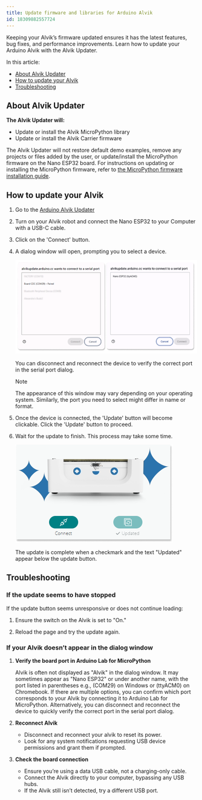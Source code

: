 ```yaml
---
title: Update firmware and libraries for Arduino Alvik
id: 18309882557724
---
```


Keeping your Alvik’s firmware updated ensures it has the latest features, bug fixes, and performance improvements. Learn how to update your Arduino Alvik with the Alvik Updater.

In this article:

- [About Alvik Updater](#about-alvik-updater)
- [How to update your Alvik](#how-to-update-your-alvik)
- [Troubleshooting](#troubleshooting)

## About Alvik Updater

**The Alvik Updater will:**

- Update or install the Alvik MicroPython library
- Update or install the Alvik Carrier firmware

The Alvik Updater will not restore default demo examples, remove any projects or files added by the user, or update/install the MicroPython firmware on the Nano ESP32 board. For instructions on updating or installing the MicroPython firmware, refer to [the MicroPython firmware installation guide](https://support.arduino.cc/hc/en-us/articles/15156644171548-Upload-firmware-for-Arduino-Lab-for-Micropython).

## How to update your Alvik

1. Go to the [Arduino Alvik Updater](https://alvikupdate.arduino.cc/)

1. Turn on your Alvik robot and connect the Nano ESP32 to your Computer with a USB-C cable.

1. Click on the 'Connect' button.

1. A dialog window will open, prompting you to select a device.

   !["Connect to serial port" dialog window on PC and Chromebook](img/connect-to-serial-port.png)

   You can disconnect and reconnect the device to verify the correct port in the serial port dialog.

   > [!NOTE]
   > The appearance of this window may vary depending on your operating system. Similarly, the port you need to select might differ in name or format.

1. Once the device is connected, the 'Update' button will become clickable. Click the 'Update' button to proceed.

1. Wait for the update to finish. This process may take some time.

   ![Update Complete visuals](img/update-complete.png)

   The update is complete when a checkmark and the text "Updated" appear below the update button.

## Troubleshooting

### If the update seems to have stopped

If the update button seems unresponsive or does not continue loading:

1. Ensure the switch on the Alvik is set to "On."

1. Reload the page and try the update again.

### If your Alvik doesn’t appear in the dialog window

1. **Verify the board port in Arduino Lab for MicroPython**

   Alvik is often not displayed as "Alvik" in the dialog window. It may sometimes appear as "Nano ESP32" or under another name, with the port listed in parentheses e.g., (COM29) on Windows or (ttyACM0) on Chromebook. If there are multiple options, you can confirm which port corresponds to your Alvik by connecting it to Arduino Lab for MicroPython. Alternatively, you can disconnect and reconnect the device to quickly verify the correct port in the serial port dialog.

1. **Reconnect Alvik**

   - Disconnect and reconnect your alvik to reset its power.
   - Look for any system notifications requesting USB device permissions and grant them if prompted.

1. **Check the board connection**

   - Ensure you’re using a data USB cable, not a charging-only cable.
   - Connect the Alvik directly to your computer, bypassing any USB hubs.
   - If the Alvik still isn’t detected, try a different USB port.
